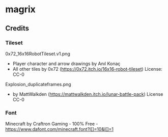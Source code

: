 # magrix

## Credits
### Tileset 
0x72_16x16RobotTileset.v1.png 
* Player character and arrow drawings by Anıl Konaç 
* All other tiles by 0x72 (https://0x72.itch.io/16x16-robot-tileset) License: CC-0  

Explosion_duplicateframes.png  
* by 	MattWalkden (https://mattwalkden.itch.io/lunar-battle-pack) License CC-0

### Font
Minecraft by Craftron Gaming - 100% Free - https://www.dafont.com/minecraft.font?l[]=10&l[]=1
